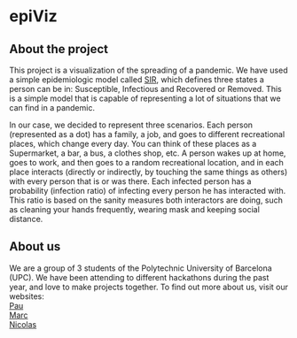 # epiViz

## About the project
This project is a visualization of the spreading of a pandemic. We have used a simple epidemiologic model called [SIR](https://en.wikipedia.org/wiki/Compartmental_models_in_epidemiology#The_SIR_model), which defines three states a person can be in: Susceptible, Infectious and Recovered or Removed. This is a simple model that is capable of representing a lot of situations that we can find in a pandemic.

In our case, we decided to represent three scenarios. Each person (represented as a dot) has a family, a job, and goes to different recreational places, which change every day. You can think of these places as a Supermarket, a bar, a bus, a clothes shop, etc. A person wakes up at home, goes to work, and then goes to a random recreational location, and in each place interacts (directly or indirectly, by touching the same things as others) with every person that is or was there. Each infected person has a probability (infection ratio) of infecting every person he has interacted with. This ratio is based on the sanity measures both interactors are doing, such as cleaning your hands frequently, wearing mask and keeping social distance.

## About us
We are a group of 3 students of the Polytechnic University of Barcelona (UPC).
We have been attending to different hackathons during the past year, and love to make projects together. To find out more about us, visit our websites:
<br>
[Pau](https://pauescofet.com)
<br>
[Marc](http://marcamoros.me)
<br>
[Nicolas](https://www.linkedin.com/in/nicolas-camerlynck-segarra-9220bb169/)
